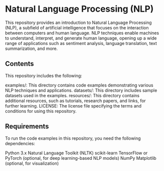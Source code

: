 # Natural Language Processing (NLP)
This repository provides an introduction to Natural Language Processing (NLP), a subfield of artificial intelligence that focuses on the interaction between computers and human language. NLP techniques enable machines to understand, interpret, and generate human language, opening up a wide range of applications such as sentiment analysis, language translation, text summarization, and more.

## Contents
This repository includes the following:

examples/: This directory contains code examples demonstrating various NLP techniques and applications.
datasets/: This directory includes sample datasets used in the examples.
resources/: This directory contains additional resources, such as tutorials, research papers, and links, for further learning.
LICENSE: The license file specifying the terms and conditions for using this repository.
## Requirements
To run the code examples in this repository, you need the following dependencies:

Python 3.x
Natural Language Toolkit (NLTK)
scikit-learn
TensorFlow or PyTorch (optional, for deep learning-based NLP models)
NumPy
Matplotlib (optional, for visualization)
